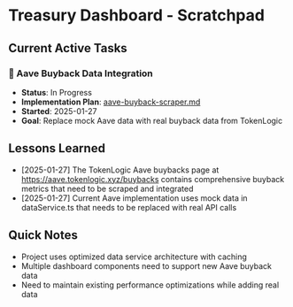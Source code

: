 # Treasury Dashboard - Scratchpad

## Current Active Tasks

### 🚀 Aave Buyback Data Integration
- **Status**: In Progress
- **Implementation Plan**: [aave-buyback-scraper.md](implementation-plan/aave-buyback-scraper.md)
- **Started**: 2025-01-27
- **Goal**: Replace mock Aave data with real buyback data from TokenLogic

## Lessons Learned

- [2025-01-27] The TokenLogic Aave buybacks page at https://aave.tokenlogic.xyz/buybacks contains comprehensive buyback metrics that need to be scraped and integrated
- [2025-01-27] Current Aave implementation uses mock data in dataService.ts that needs to be replaced with real API calls

## Quick Notes

- Project uses optimized data service architecture with caching
- Multiple dashboard components need to support new Aave buyback data
- Need to maintain existing performance optimizations while adding real data